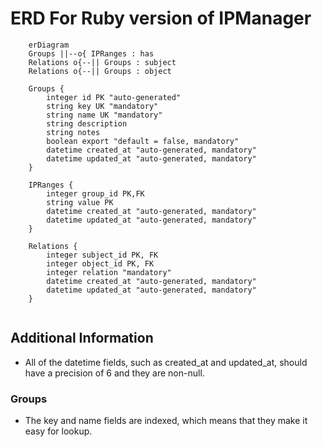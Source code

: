 # ERD For Ruby version of IPManager

```mermaid
    erDiagram
    Groups ||--o{ IPRanges : has
    Relations o{--|| Groups : subject
    Relations o{--|| Groups : object

    Groups {
        integer id PK "auto-generated"
        string key UK "mandatory"
        string name UK "mandatory"
        string description
        string notes
        boolean export "default = false, mandatory" 
        datetime created_at "auto-generated, mandatory"
        datetime updated_at "auto-generated, mandatory"
    }

    IPRanges {
        integer group_id PK,FK 
        string value PK
        datetime created_at "auto-generated, mandatory"
        datetime updated_at "auto-generated, mandatory"
    }

    Relations {
        integer subject_id PK, FK
        integer object_id PK, FK
        integer relation "mandatory"
        datetime created_at "auto-generated, mandatory"
        datetime updated_at "auto-generated, mandatory"
    }
    
```
## Additional Information
* All of the datetime fields, such as created_at and updated_at, should have a precision of 6 and they are non-null.
### Groups
* The key and name fields are indexed, which means that they make it easy for lookup.